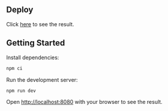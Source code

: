 ## Deploy

Click [here](https://test-time-wheel.vercel.app/) to see the result.

## Getting Started

Install dependencies:

```bash
npm ci
```

Run the development server:

```bash
npm run dev
```

Open [http://localhost:8080](http://localhost:8080) with your browser to see the result.

